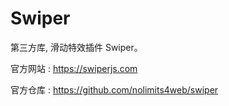 # Swiper

第三方库, 滑动特效插件 Swiper。

官方网站 : https://swiperjs.com

官方仓库 : https://github.com/nolimits4web/swiper